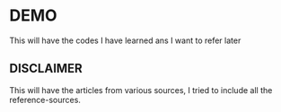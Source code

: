 # DEMO

This will have the codes I have learned ans I want to refer later

## DISCLAIMER

This will have the articles from various sources, I tried to include all the reference-sources.

